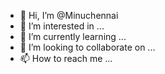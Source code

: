 - 👋 Hi, I’m @Minuchennai
- 👀 I’m interested in ...
- 🌱 I’m currently learning ...
- 💞️ I’m looking to collaborate on ...
- 📫 How to reach me ...

<!---
Minuchennai/Minuchennai is a ✨ special ✨ repository because its `README.md` (this file) appears on your GitHub profile.
You can click the Preview link to take a look at your changes.
--->
